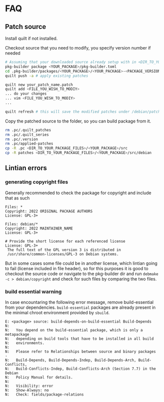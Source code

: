 # FAQ

## Patch source

Install quilt if not installed. 

Checkout source that you need to modify, you specify version number if needed
   ```bash
   # Assuming that your downloaded source already setup with in <DIR_TO_YOUR_PACKAGE_FILES>
   pkg-builder package <YOUR_PACKAGE>/pkg-builder.toml
   cd .pkg-builder/packages/<YOUR_PACKAGE>/<YOUR_PACKAGE>-<PACKAGE_VERSION_WITHOUT_REVISION>
   quilt push -a # apply existing patches
   
   quilt new your_patch_name.patch
   quilt add <FILE_YOU_WISH_TO_MODIY>
   ... do your changes 
   ... vim <FILE_YOU_WISH_TO_MODIY>
   ... 
   
   quilt refresh # this will save the modified patches under /debian/patches
   ```

Copy the patched source to the folder, so you can build package from it.
   ```bash
   rm .pc/.quilt_patches
   rm .pc/.quilt_series
   rm .pc/.version
   rm .pc/applied-patches
   cp -R .pc <DIR_TO_YOUR_PACKAGE_FILES>/<YOUR_PACKAGE>/src 
   cp -R patches <DIR_TO_YOUR_PACKAGE_FILES>/<YOUR_PACKAGE>/src/debian 
   
   ```

## Lintian errors 

### generating copyright files 
Generally recommended to check the package for copyright and include that as such 

```text
Files: *
Copyright: 2022 ORIGINAL PACKAGE AUTHORS
License: GPL-3+

Files: debian/*
Copyright: 2022 MAINTAINER_NAME
License: GPL-3+

# Provide the short license for each referenced license
License: GPL-3+
 The full text of the GPL version 3 is distributed in
 /usr/share/common-licenses/GPL-3 on Debian systems.
```

But in some cases some file could be in another license, which lintian going to fail (license included in file header),
so for this purposes it is good to checkout the source code or navigate to the pkg-builder dir 
and run `debmake -c > debian/copyright` and check for such files by comparing the two files. 

### build essential warning 

In case encountaring the following error message, remove build-essential from your dependencies.
`build-essential` packages are already present in the minimal chroot environment provided by `sbuild`.


```text
E: <package> source: build-depends-on-build-essential Build-Depends
N:
N:   You depend on the build-essential package, which is only a metapackage
N:   depending on build tools that have to be installed in all build
N:   environments.
N:
N:   Please refer to Relationships between source and binary packages -
N:   Build-Depends, Build-Depends-Indep, Build-Depends-Arch, Build-Conflicts,
N:   Build-Conflicts-Indep, Build-Conflicts-Arch (Section 7.7) in the Debian
N:   Policy Manual for details.
N:
N:   Visibility: error
N:   Show-Always: no
N:   Check: fields/package-relations
```